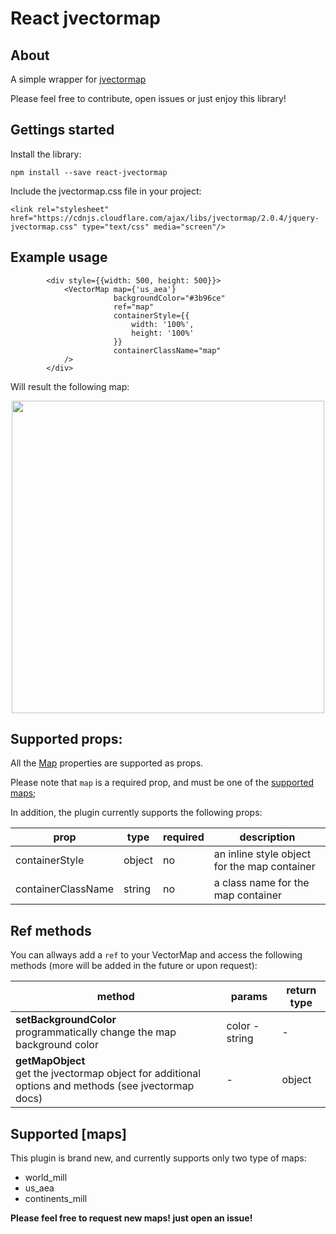 # React jvectormap

## About

A simple wrapper for [jvectormap](http://jvectormap.com/)

Please feel free to contribute, open issues or just enjoy this library!

## Gettings started

Install the library:

    npm install --save react-jvectormap

Include the jvectormap.css file in your project:

    <link rel="stylesheet" href="https://cdnjs.cloudflare.com/ajax/libs/jvectormap/2.0.4/jquery-jvectormap.css" type="text/css" media="screen"/>


## Example usage
            <div style={{width: 500, height: 500}}>
                <VectorMap map={'us_aea'}
                           backgroundColor="#3b96ce"
                           ref="map"
                           containerStyle={{
                               width: '100%',
                               height: '100%'
                           }}
                           containerClassName="map"
                />
            </div>

Will result the following map:

<p align="center">
  <img src="https://github.com/kadoshms/react-jvectormap/raw/master/example.png" width="500" height="500" />
</p>


## Supported props:

All the [Map](http://jvectormap.com/documentation/javascript-api/jvm-map/) properties are supported as props.

Please note that `map` is a required prop, and must be one of the [supported maps](#maps);

In addition, the plugin currently supports the following props:

| prop               | type   | required | description                                  |
|--------------------|--------|----------|----------------------------------------------|
| containerStyle     | object | no       | an inline style object for the map container |
| containerClassName | string | no       | a class name for the map container           |

## Ref methods

You can allways add a `ref` to your VectorMap and access the following methods (more will be added in the future or upon request):

| method                                                                                              | params         | return type |
|-----------------------------------------------------------------------------------------------------|----------------|-------------|
| **setBackgroundColor** <br /> programmatically change the map background color                             | color - string | -           |
| **getMapObject** <br /> get the jvectormap object for additional options and methods (see jvectormap docs) | -              | object      |

## Supported [maps]

This plugin is brand new, and currently supports only two type of maps:

* world_mill
* us_aea
* continents_mill

**Please feel free to request new maps! just open an issue!**

